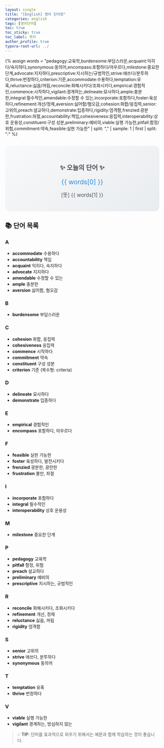 ```yaml
---
layout: single
title: "[English] 영어 단어장"
categories: english
tags: [영어단어]
toc: true
toc_sticky: true
toc_label: 목차
author_profile: true
typora-root-url: ../
---
```


{% assign words = "pedagogy:교육학,burdensome:부담스러운,acquaint:익히다/숙지하다,synonymous:동의어,encompass:포함하다/아우르다,milestone:중요한 단계,advocate:지지하다,prescriptive:지시하는/규범적인,strive:애쓰다/분투하다,thrive:번창하다,criterion:기준,accommodate:수용하다,temptation:유혹,reluctance:싫음/꺼림,reconcile:화해시키다/조화시키다,empirical:경험적인,commence:시작하다,vigilant:경계하는,delineate:묘사하다,ample:충분한,integral:필수적인,amendable:수정할 수 있는,incorporate:포함하다,foster:육성하다,refinement:개선/정제,aversion:싫어함/혐오감,cohesion:화합/응집력,senior:고위의,preach:설교하다,demonstrate:입증하다,rigidity:엄격함,frenzied:광분한,frustration:좌절,accountability:책임,cohesiveness:응집력,interoperability:상호 운용성,constituent:구성 성분,preliminary:예비의,viable:실행 가능한,pitfall:함정/위험,commitment:약속,feasible:실현 가능한" | split: "," | sample: 1 | first | split: ":" %}

<div style="background: linear-gradient(145deg, #f8f9fa, #e9ecef); padding: 25px; border-radius: 15px; margin: 30px auto; max-width: 600px; text-align: center;">
  <h2 style="color: #495057; margin-bottom: 15px;">✨ 오늘의 단어 ✨</h2>
  <p style="font-size: 1.5em; color: #228be6; margin-bottom: 10px;">{{ words[0] }}</p>
  <p style="font-size: 1.2em; color: #495057;">[뜻] {{ words[1] }}</p>
</div>

## 📚 단어 목록

### A
- **accommodate** 수용하다
- **accountability** 책임
- **acquaint** 익히다, 숙지하다
- **advocate** 지지하다
- **amendable** 수정할 수 있는
- **ample** 충분한
- **aversion** 싫어함, 혐오감

### B
- **burdensome** 부담스러운

### C
- **cohesion** 화합, 응집력
- **cohesiveness** 응집력
- **commence** 시작하다
- **commitment** 약속
- **constituent** 구성 성분
- **criterion** 기준 (복수형: criteria)

### D
- **delineate** 묘사하다
- **demonstrate** 입증하다

### E
- **empirical** 경험적인
- **encompass** 포함하다, 아우르다

### F
- **feasible** 실현 가능한
- **foster** 육성하다, 발전시키다
- **frenzied** 광분한, 광란한
- **frustration** 불만, 좌절

### I
- **incorporate** 포함하다
- **integral** 필수적인
- **interoperability** 상호 운용성

### M
- **milestone** 중요한 단계

### P
- **pedagogy** 교육학
- **pitfall** 함정, 위험
- **preach** 설교하다
- **preliminary** 예비의
- **prescriptive** 지시하는, 규범적인

### R
- **reconcile** 화해시키다, 조화시키다
- **refinement** 개선, 정제
- **reluctance** 싫음, 꺼림
- **rigidity** 엄격함

### S
- **senior** 고위의
- **strive** 애쓰다, 분투하다
- **synonymous** 동의어

### T
- **temptation** 유혹
- **thrive** 번창하다

### V
- **viable** 실행 가능한
- **vigilant** 경계하는, 방심하지 않는

> 💡 **TIP**: 단어를 효과적으로 외우기 위해서는 예문과 함께 학습하는 것이 좋습니다.
